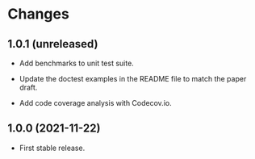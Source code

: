 # Changes

## 1.0.1 (unreleased)

- Add benchmarks to unit test suite.

- Update the doctest examples in the README file to match the paper draft.

- Add code coverage analysis with Codecov.io.

## 1.0.0 (2021-11-22)

- First stable release.
